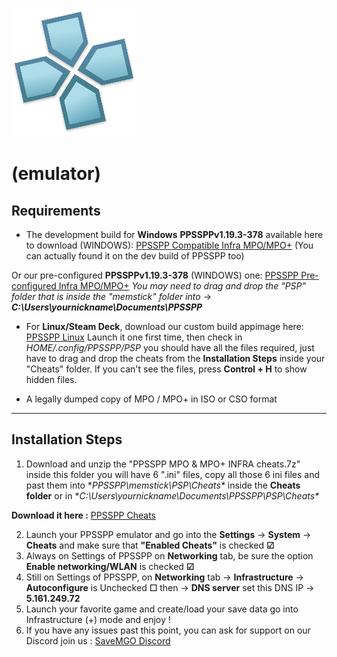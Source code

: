 ![PPSSPP Logo](../assets/PPSSPP_logo.png)
# (emulator)

## Requirements
- The development build for **Windows** **PPSSPPv1.19.3-378** available here to download (WINDOWS): [PPSSPP Compatible Infra MPO/MPO+](https://builds.ppsspp.org/builds/v1.19.3-378-g160a0ed675/PPSSPPSetup_v1.19.3-378-g160a0ed675.exe)
  (You can actually found it on the dev build of PPSSPP too)
  
Or our pre-configured **PPSSPPv1.19.3-378** (WINDOWS) one: [PPSSPP Pre-configured Infra MPO/MPO+](https://github.com/snakeswiss/MPO-Guide/raw/main/assets/PPSSPP.7z) *You may need to drag and drop the "PSP" folder that is inside the "memstick" folder into* -> ***C:\Users\yournickname\Documents\PPSSPP***

- For **Linux/Steam Deck**, download our custom build appimage here: [PPSSPP Linux](https://www.mediafire.com/file/82dhfkfesmgmk82/linux-v1.19.3-354-gaf012ae0c1-x86_64+AppImage.zip/file) 
Launch it one first time, then check in *HOME/.config/PPSSPP/PSP* you should have all the files required, just have to drag and drop the cheats from the **Installation Steps** inside your "Cheats" folder.
If you can't see the files, press **Control + H** to show hidden files.

- A legally dumped copy of MPO / MPO+ in ISO or CSO format

---

## Installation Steps
1. Download and unzip the "PPSSPP MPO & MPO+ INFRA cheats.7z" inside this folder you will have 6 ".ini" files, copy all those 6 ini files and past them into **PPSSPP\memstick\PSP\Cheats\** inside the **Cheats folder** or in **C:\Users\yournickname\Documents\PPSSPP\PSP\Cheats\**

**Download it here :** [PPSSPP Cheats](https://github.com/snakeswiss/Tutorial-setting-up-MPO-MPO-Online/raw/main/assets/PPSSPP%20MPO%20%26%20MPO%2B%20INFRA%20cheats.7z)

2. Launch your PPSSPP emulator and go into the **Settings** -> **System** -> **Cheats** and make sure that **"Enabled Cheats"** is checked **☑**
3. Always on Settings of PPSSPP on **Networking** tab, be sure the option **Enable networking/WLAN** is checked **☑**
4. Still on Settings of PPSSPP, on **Networking** tab -> **Infrastructure** -> **Autoconfigure** is Unchecked **☐** then -> **DNS server** set this DNS IP -> **5.161.249.72**
5. Launch your favorite game and create/load your save data go into Infrastructure (+) mode and enjoy !
6. If you have any issues past this point, you can ask for support on our Discord join us : [SaveMGO Discord](https://discord.gg/mgo2pc)

